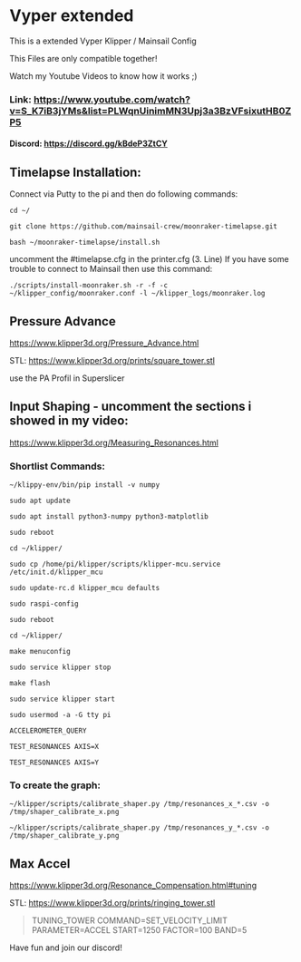 # Vyper extended
This is a extended Vyper Klipper / Mainsail Config

This Files are only compatible together!

Watch my Youtube Videos to know how it works ;)

### Link: https://www.youtube.com/watch?v=S_K7iB3jYMs&list=PLWqnUinimMN3Upj3a3BzVFsixutHB0ZP5


#### Discord: https://discord.gg/kBdeP3ZtCY

## Timelapse Installation:

Connect via Putty to the pi and then do following commands:
```
cd ~/
```
```
git clone https://github.com/mainsail-crew/moonraker-timelapse.git
```
```
bash ~/moonraker-timelapse/install.sh
```

uncomment the #timelapse.cfg in the printer.cfg (3. Line)
If you have some trouble to connect to Mainsail then use this command:
```
./scripts/install-moonraker.sh -r -f -c ~/klipper_config/moonraker.conf -l ~/klipper_logs/moonraker.log
```


## Pressure Advance

https://www.klipper3d.org/Pressure_Advance.html

STL: https://www.klipper3d.org/prints/square_tower.stl

use the PA Profil in Superslicer


## Input Shaping - uncomment the sections i showed in my video:

https://www.klipper3d.org/Measuring_Resonances.html



### Shortlist Commands:
```
~/klippy-env/bin/pip install -v numpy
```
```
sudo apt update
```
```
sudo apt install python3-numpy python3-matplotlib
```
```
sudo reboot
```
```
cd ~/klipper/
```
```
sudo cp /home/pi/klipper/scripts/klipper-mcu.service /etc/init.d/klipper_mcu
```
```
sudo update-rc.d klipper_mcu defaults
```
```
sudo raspi-config           
```
```
sudo reboot
```
```
cd ~/klipper/
```
```
make menuconfig              
```
```
sudo service klipper stop
```
```
make flash
```
```
sudo service klipper start
```
```
sudo usermod -a -G tty pi
```
```
ACCELEROMETER_QUERY          
```
```
TEST_RESONANCES AXIS=X
```
```
TEST_RESONANCES AXIS=Y
```

### To create the graph:

```
~/klipper/scripts/calibrate_shaper.py /tmp/resonances_x_*.csv -o /tmp/shaper_calibrate_x.png
```
```
~/klipper/scripts/calibrate_shaper.py /tmp/resonances_y_*.csv -o /tmp/shaper_calibrate_y.png
```


## Max Accel

https://www.klipper3d.org/Resonance_Compensation.html#tuning

STL: https://www.klipper3d.org/prints/ringing_tower.stl

>TUNING_TOWER COMMAND=SET_VELOCITY_LIMIT PARAMETER=ACCEL START=1250 FACTOR=100 BAND=5

Have fun and join our discord!

